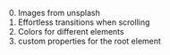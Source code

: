 0. Images from unsplash
1. Effortless transitions when scrolling
2. Colors for different elements
3. custom properties for the root element
